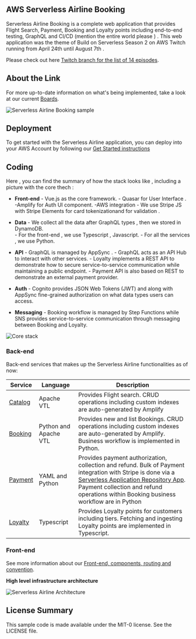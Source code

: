 ## AWS Serverless Airline Booking

Serverless Airline Booking is a complete web application that provides Flight Search, Payment, Booking and Loyalty points including end-to-end testing, GraphQL and CI/CD (mention the entire world please ) . This web application was the theme of Build on Serverless Season 2 on AWS Twitch running from April 24th until August 7th . 

Please check out  here [Twitch branch for the list of 14 episodes](https://github.com/aws-samples/aws-serverless-airline-booking/tree/twitch).

## About the Link 

For more up-to-date information on what's being implemented, take a look at our current [Boards](https://github.com/aws-samples/aws-serverless-airline-booking/projects).

![Serverless Airline Booking sample](./media/prototype-web.png)

## Deployment

To get started with the Serverless Airline application, you can deploy into your AWS Account by following our [Get Started instructions](./docs/getting_started.md)

## Coding

Here , you can find the summary of how the stack looks like , including a picture with the core thech :



* **Front-end** - Vue.js as the core framework.
                - Quasar for User Interface . 
                -Amplify for Auth UI component.
                -AWS integration
                - We use Stripe JS with Stripe Elements for card tokenizationand for validation . 
                
* **Data** - We collect all the data after GraphQL types , then we stored in DynamoDB.  
           - For the front-end , we use Typescript , Javascript. 
           - For all the services , we use Python.
           
* **API** - GraphQL is managed by AppSync .
          -  GraphQL acts as an API Hub to interact with other services.
          - Loyalty implements a REST API to demonstrate how to secure service-to-service communication while maintaining a public endpoint. 
          - Payment API is also based on REST to demonstrate an external payment provider.


* **Auth** - Cognito provides JSON Web Tokens (JWT) and along with AppSync fine-grained authorization on what data types users can access.


* **Messaging**  - Booking workflow is managed by Step Functions while SNS provides service-to-service communication through messaging between Booking and Loyalty.

![Core stack](./media/core-stack.png)

### Back-end

Back-end services that makes up the Serverless Airline functionalities as of now:

Service | Language | Description
------------------------------------------------- | ------------------------------------------------- | ---------------------------------------------------------------------------------
[Catalog](./src/backend/catalog/README.md) | Apache VTL | Provides Flight search. CRUD operations including custom indexes are auto-generated by Amplify
[Booking](./src/backend/booking/README.md) | Python and Apache VTL | Provides new and list Bookings. CRUD operations including custom indexes are auto-generated by Amplify. Business workflow is implemented in Python.
[Payment](./src/backend/payment/README.md) | YAML and Python | Provides payment authorization, collection and refund. Bulk of Payment integration with Stripe is done via a [Serverless Application Repository App](https://serverlessrepo.aws.amazon.com/applications/arn:aws:serverlessrepo:us-east-1:375983427419:applications~api-lambda-stripe-charge). Payment collection and refund operations within Booking business workflow are in Python
[Loyalty](./src/backend/loyalty/README.md) | Typescript | Provides Loyalty points for customers including tiers. Fetching and ingesting Loyalty points are implemented in Typescript.

### Front-end

See more information about our [Front-end, components, routing and convention](./src/frontend/README.md).

**High level infrastructure architecture**

![Serverless Airline Architecture](./media/prototype-architecture.png)

## License Summary

This sample code is made available under the MIT-0 license. See the LICENSE file.

